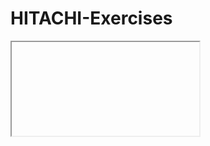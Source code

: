 # HITACHI-Exercises
<iframe>
https://docs.google.com/viewer?url=https://raw.githubusercontent.com/WinHw/HITACHI-Exercises/master/Pentaho%20Data%20Integration%20(Evaluation%20Getting%20Started).pdf
</iframe>
